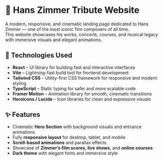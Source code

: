 # 🎼 Hans Zimmer Tribute Website

A modern, responsive, and cinematic landing page dedicated to Hans Zimmer — one of the most iconic film composers of all time.  
This website showcases his works, concerts, courses, and musical legacy with immersive visuals and elegant animations.

## 🚀 Technologies Used

- **React** – UI library for building fast and interactive interfaces  
- **Vite** – Lightning-fast build tool for frontend development  
- **Tailwind CSS** – Utility-first CSS framework for responsive and modern styling  
- **TypeScript** – Static typing for safer and more scalable code  
- **Framer Motion** – Animation library for smooth, cinematic transitions  
- **Heroicons / Lucide** – Icon libraries for clean and expressive visuals

## ✨ Features

- Cinematic **Hero Section** with background visuals and entrance animations  
- Fully **responsive layout** for desktop, tablet, and mobile  
- **Scroll-based animations** and parallax effects  
- Showcase of **Zimmer’s film scores, live shows**, and **online courses**  
- **Dark theme** with elegant fonts and immersive style

